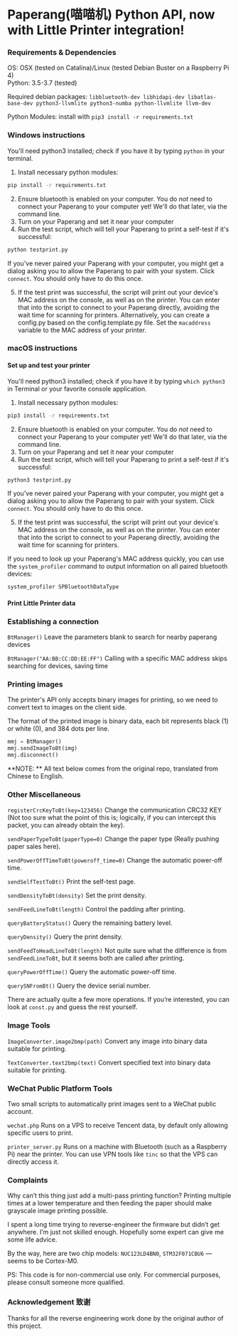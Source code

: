 # Paperang(喵喵机) Python API, now with Little Printer integration!

### Requirements & Dependencies

OS: OSX (tested on Catalina)/Linux (tested Debian Buster on a Raspberry Pi 4)  
Python: 3.5-3.7 (tested)

Required debian packages: `libbluetooth-dev libhidapi-dev libatlas-base-dev python3-llvmlite python3-numba python-llvmlite llvm-dev`

Python Modules: install with `pip3 install -r requirements.txt`

### Windows instructions
You'll need python3 installed; check if you have it by typing `python` in your terminal.

1. Install necessary python modules:
```sh
pip install -r requirements.txt
```
2. Ensure bluetooth is enabled on your computer. You do *not* need to connect your Paperang to your computer yet! We'll do that later, via the command line.
3. Turn on your Paperang and set it near your computer
4. Run the test script, which will tell your Paperang to print a self-test if it's successful:
```sh
python testprint.py
```
If you've never paired your Paperang with your computer, you might get a dialog asking you to allow the Paperang to pair with your system. Click `connect`. You should only have to do this once.

5. If the test print was successful, the script will print out your device's MAC address on the console, as well as on the printer. You can enter that into the script to connect to your Paperang directly, avoiding the wait time for scanning for printers. Alternatively, you can create a config.py based on the config.template.py file. Set the `macaddress` variable to the MAC address of your printer.

### macOS instructions

#### Set up and test your printer
You'll need python3 installed; check if you have it by typing `which python3` in Terminal or your favorite console application.

1. Install necessary python modules:
```sh
pip3 install -r requirements.txt
```
2. Ensure bluetooth is enabled on your computer. You do *not* need to connect your Paperang to your computer yet! We'll do that later, via the command line.
3. Turn on your Paperang and set it near your computer
4. Run the test script, which will tell your Paperang to print a self-test if it's successful:
```sh
python3 testprint.py
```
If you've never paired your Paperang with your computer, you might get a dialog asking you to allow the Paperang to pair with your system. Click `connect`. You should only have to do this once.

5. If the test print was successful, the script will print out your device's MAC address on the console, as well as on the printer. You can enter that into the script to connect to your Paperang directly, avoiding the wait time for scanning for printers.

If you need to look up your Paperang's MAC address quickly, you can use the `system_profiler` command to output information on all paired bluetooth devices:
```sh
system_profiler SPBluetoothDataType
```

#### Print Little Printer data



### Establishing a connection

`BtManager()` Leave the parameters blank to search for nearby paperang devices

`BtManager("AA:BB:CC:DD:EE:FF")` Calling with a specific MAC address skips searching for devices, saving time

### Printing images

The printer's API only accepts binary images for printing, so we need to convert text to images on the client side.

The format of the printed image is binary data, each bit represents black (1) or white (0), and 384 dots per line.

```python
mmj = BtManager()
mmj.sendImageToBt(img)
mmj.disconnect()
```

**NOTE: ** All text below comes from the original repo, translated from Chinese to English.

### Other Miscellaneous

`registerCrcKeyToBt(key=123456)` Change the communication CRC32 KEY (Not too sure what the point of this is; logically, if you can intercept this packet, you can already obtain the key).

`sendPaperTypeToBt(paperType=0)` Change the paper type (Really pushing paper sales here).

`sendPowerOffTimeToBt(poweroff_time=0)` Change the automatic power-off time.

`sendSelfTestToBt()` Print the self-test page.

`sendDensityToBt(density)` Set the print density.

`sendFeedLineToBt(length)` Control the padding after printing.

`queryBatteryStatus()` Query the remaining battery level.

`queryDensity()` Query the print density.

`sendFeedToHeadLineToBt(length)` Not quite sure what the difference is from `sendFeedLineToBt`, but it seems both are called after printing.

`queryPowerOffTime()` Query the automatic power-off time.

`querySNFromBt()` Query the device serial number.

There are actually quite a few more operations. If you’re interested, you can look at `const.py` and guess the rest yourself.

### Image Tools

`ImageConverter.image2bmp(path)` Convert any image into binary data suitable for printing.

`TextConverter.text2bmp(text)` Convert specified text into binary data suitable for printing.

### WeChat Public Platform Tools

Two small scripts to automatically print images sent to a WeChat public account.

`wechat.php` Runs on a VPS to receive Tencent data, by default only allowing specific users to print.

`printer_server.py` Runs on a machine with Bluetooth (such as a Raspberry Pi) near the printer. You can use VPN tools like `tinc` so that the VPS can directly access it.

### Complaints

Why can’t this thing just add a multi-pass printing function? Printing multiple times at a lower temperature and then feeding the paper should make grayscale image printing possible.

I spent a long time trying to reverse-engineer the firmware but didn’t get anywhere. I’m just not skilled enough. Hopefully some expert can give me some life advice.

By the way, here are two chip models: `NUC123LD4BN0`, `STM32F071CBU6` — seems to be Cortex-M0.

PS: This code is for non-commercial use only. For commercial purposes, please consult someone more qualified.


### Acknowledgement 致谢
Thanks for all the reverse engineering work done by the original author of this project.

